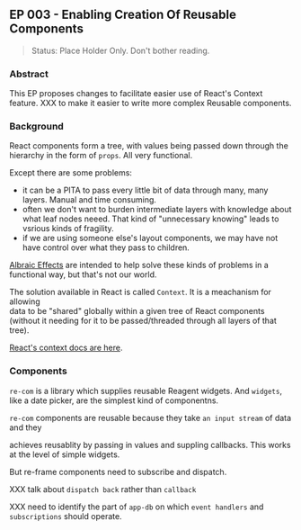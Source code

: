 ## EP 003 - Enabling Creation Of Reusable Components

> Status: Place Holder Only. Don't bother reading. 

### Abstract 

This EP proposes changes to facilitate easier use of React's Context feature. 
XXX to make it easier to write more complex Reusable components.  

### Background

React components form a tree, with values being passed down 
through the hierarchy in the form of `props`.  All very functional.

Except there are some problems:
  - it can be a PITA to pass every little bit of data through many, many layers. 
    Manual and time consuming.
  - often we don't want to burden intermediate layers with knowledge about 
    what leaf nodes neeed. That kind of "unnecessary knowing" leads to
    vsrious kinds of fragility.
  - if we are using someone else's layout components, we may have not have
    control over what they pass to children.

[Albraic Effects](http://math.andrej.com/eff/) are intended to help solve
these kinds of problems in a functional way, but that's not our world.

The solution available in React is called `Context`. It is a meachanism for allowing  
data to be "shared" globally within a given tree of React components
(without it needing for it to be passed/threaded through all layers of that tree).

[React's context docs are here](https://reactjs.org/docs/context.html).

### Components 

`re-com` is a library which supplies reusable Reagent widgets. And `widgets`, 
like a date picker, are the simplest kind of componentns.

`re-com` components are reusable because they take `an input stream` of data
and they  

achieves reusablity by passing in values and suppling callbacks. This works at
the level of simple widgets. 
 
But re-frame components need to subscribe and dispatch.  

XXX talk about `dispatch back` rather than `callback`  

XXX need to identify the part of `app-db` on which `event handlers` and `subscriptions` should operate.  


